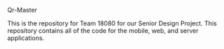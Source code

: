Qr-Master

This is the repository for Team 18080 for our Senior Design Project. This
repository contains all of the code for the mobile, web, and server
applications.
